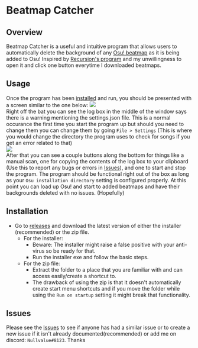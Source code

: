 # Beatmap Catcher
## Overview
Beatmap Catcher is a useful and intuitive program that allows users to automatically delete the background of any
<a href="https://osu.ppy.sh/beatmapsets" target="_blank">Osu! beatmap</a> as it is being added to Osu! Inspired by [Recursion's program](https://osu.ppy.sh/community/forums/topics/365196) and my unwillingness to open it and click one button everytime I downloaded beatmaps.
## Usage
Once the program has been [installed](#installation) and run, you should be presented with a screen similar to the one below:
![ ](https://i.imgur.com/IMNMcDk.png)
</br>
Right off the bat you can see the log box in the middle of the window says there is a warning mentioning the settings.json file. This is a normal occurance the first time you start the program up but should you need to change them you can change them by going `File > Settings` (This is where you would change the directory the program uses to check for songs if you get an error related to that)
</br>
 ![](https://i.imgur.com/ynwYjXH.png)
 </br>
 After that you can see a couple buttons along the bottom for things like a manual scan, one for copying the contents of the log box to your clipboard (Use this to report any bugs or errors in [Issues](https://github.com/NullvaIue/BeatmapCatcher/issues)), and one to start and stop the program. The program should be functional right out of the box as long as your `Osu installation directory` setting is configured properly. At this point you can load up Osu! and start to added beatmaps and have their backgrounds deleted with no issues. (Hopefully)
## Installation
* Go to [releases](https://github.com/NullvaIue/BeatmapCatcher/releases) and download the latest version of either the installer (recommended) or the zip file.
	* For the installer:
		* Beware: The installer might raise a false positive with your anti-virus so be ready for that.
		* Run the installer exe and follow the basic steps.
	* For the zip file:
		* Extract the folder to a place that you are familiar with and can access easily/create a shortcut to.
		* The drawback of using the zip is that it doesn't automatically create start menu shortcuts and if you move the folder while using the `Run on startup` setting it might break that functionality.
		
## Issues
Please see the [Issues](https://github.com/NullvaIue/BeatmapCatcher/issues) to see if anyone has had a similar issue or to create a new issue if it isn't already documented(recommended) or add me on discord: `Nullvalue#8123`. Thanks
